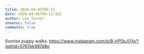 ```yaml
---
title: 2020-04-05T06-12
date: 2020-04-05T06:12:32Z
author: Lee Turner
showtoc: false
comments: true
---
```


Sunrise puppy walks. https://www.instagram.com/p/B-lrP5bJO1y/?igshid=5767pk997d8o

